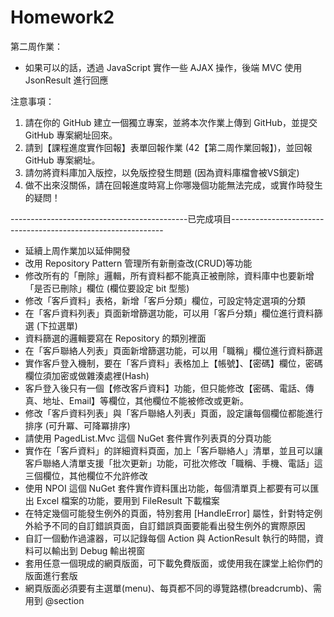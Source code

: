 # Homework2
第二周作業：

* 如果可以的話，透過 JavaScript 實作一些 AJAX 操作，後端 MVC 使用 JsonResult 進行回應

注意事項：
1. 請在你的 GitHub 建立一個獨立專案，並將本次作業上傳到 GitHub，並提交 GitHub 專案網址回來。
2. 請到【課程進度實作回報】表單回報作業 (42【第二周作業回報】)，並回報 GitHub 專案網址。
3. 請勿將資料庫加入版控，以免版控發生問題 (因為資料庫檔會被VS鎖定)
4. 做不出來沒關係，請在回報進度時寫上你哪幾個功能無法完成，或實作時發生的疑問！

--------------------------------------------已完成項目-------------------------------------------------------------
* 延續上周作業加以延伸開發
* 改用 Repository Pattern 管理所有新刪查改(CRUD)等功能
* 修改所有的「刪除」邏輯，所有資料都不能真正被刪除，資料庫中也要新增「是否已刪除」欄位 (欄位要設定 bit 型態)
* 修改「客戶資料」表格，新增「客戶分類」欄位，可設定特定選項的分類
* 在「客戶資料列表」頁面新增篩選功能，可以用「客戶分類」欄位進行資料篩選 (下拉選單)
* 資料篩選的邏輯要寫在 Repository 的類別裡面
* 在「客戶聯絡人列表」頁面新增篩選功能，可以用「職稱」欄位進行資料篩選
* 實作客戶登入機制，要在「客戶資料」表格加上【帳號】、【密碼】欄位，密碼欄位須加密或做雜湊處裡(Hash)
* 客戶登入後只有一個【修改客戶資料】功能，但只能修改【密碼、電話、傳真、地址、Email】等欄位，其他欄位不能被修改或更新。
* 修改「客戶資料列表」與「客戶聯絡人列表」頁面，設定讓每個欄位都能進行排序 (可升冪、可降冪排序)
* 請使用 PagedList.Mvc 這個 NuGet 套件實作列表頁的分頁功能
* 實作在「客戶資料」的詳細資料頁面，加上「客戶聯絡人」清單，並且可以讓客戶聯絡人清單支援「批次更新」功能，可批次修改「職稱、手機、電話」這三個欄位，其他欄位不允許修改
* 使用 NPOI 這個 NuGet 套件實作資料匯出功能，每個清單頁上都要有可以匯出 Excel 檔案的功能，要用到 FileResult 下載檔案
* 在特定幾個可能發生例外的頁面，特別套用 [HandleError] 屬性，針對特定例外給予不同的自訂錯誤頁面，自訂錯誤頁面要能看出發生例外的實際原因
* 自訂一個動作過濾器，可以記錄每個 Action 與 ActionResult 執行的時間，資料可以輸出到 Debug 輸出視窗
* 套用任意一個現成的網頁版面，可下載免費版面，或使用我在課堂上給你們的版面進行套版
* 網頁版面必須要有主選單(menu)、每頁都不同的導覽路標(breadcrumb)、需用到 @section

